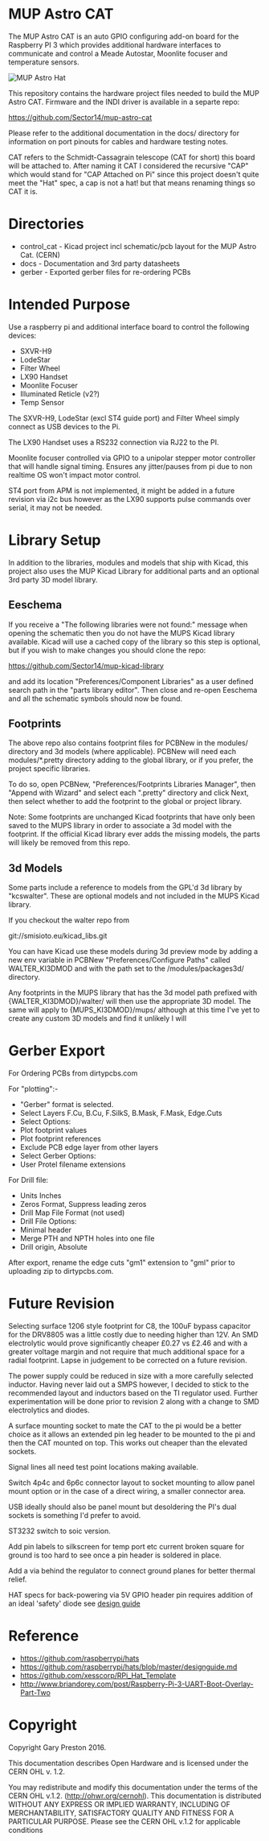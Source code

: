 # MUP Astro CAT

The MUP Astro CAT is an auto GPIO configuring add-on board for the
Raspberry PI 3 which provides additional hardware interfaces to 
communicate and control a Meade Autostar, Moonlite focuser and
temperature sensors.

![MUP Astro Hat](docs/mup_astro_cat_on_pi.jpg)

This repository contains the hardware project files needed to build 
the MUP Astro CAT. Firmware and the INDI driver is available in a separte
repo:

  https://github.com/Sector14/mup-astro-cat

Please refer to the additional documentation in the docs/ directory for
information on port pinouts for cables and hardware testing notes.

CAT refers to the Schmidt-Cassagrain telescope (CAT for short) this board will
be attached to. After naming it CAT I considered the recursive "CAP" which
would stand for "CAP Attached on Pi" since this project doesn't quite meet
the "Hat" spec, a cap is not a hat! but that means renaming things so CAT it is.

# Directories

  * control_cat - Kicad project incl schematic/pcb layout for the MUP Astro Cat. (CERN)
  * docs        - Documentation and 3rd party datasheets
  * gerber      - Exported gerber files for re-ordering PCBs

# Intended Purpose

Use a raspberry pi and additional interface board to control the 
following devices:

  * SXVR-H9
  * LodeStar
  * Filter Wheel
  * LX90 Handset
  * Moonlite Focuser
  * Illuminated Reticle (v2?)
  * Temp Sensor

The SXVR-H9, LodeStar (excl ST4 guide port) and Filter Wheel simply 
connect as USB devices to the Pi. 

The LX90 Handset uses a RS232 connection via RJ22 to the PI.

Moonlite focuser controlled via GPIO to a unipolar stepper
motor controller that will handle signal timing. Ensures any 
jitter/pauses from pi due to non realtime OS won't impact
motor control.

ST4 port from APM is not implemented, it might be added in a future
revision via i2c bus however as the LX90 supports pulse commands
over serial, it may not be needed.

# Library Setup

In addition to the libraries, modules and models that ship with Kicad,
this project also uses the MUP Kicad Library for additional parts and
an optional 3rd party 3D model library.

## Eeschema

If you receive a "The following libraries were not found:" message when
opening the schematic then you do not have the MUPS Kicad library available.
Kicad will use a cached copy of the library so this step is optional, but 
if you wish to make changes you should clone the repo:

  https://github.com/Sector14/mup-kicad-library

and add its location "Preferences/Component Libraries" as a user defined 
search path in the "parts library editor".  Then close and re-open Eeschema
and all the schematic symbols should now be found.

## Footprints

The above repo also contains footprint files for PCBNew in the modules/
directory and 3d models (where applicable). PCBNew will need each modules/\*.pretty
directory adding to the global library, or if you prefer, the project specific 
libraries.

To do so, open PCBNew, "Preferences/Footprints Libraries Manager", then 
"Append with Wizard" and select each ".pretty" directory and click Next, then
select whether to add the footprint to the global or project library.

Note: Some footprints are unchanged Kicad footprints that have only been
saved to the MUPS library in order to associate a 3d model with the footprint.
If the official Kicad library ever adds the missing models, the parts will
likely be removed from this repo.

## 3d Models

Some parts include a reference to models from the GPL'd 3d library by "kcswalter".
These are optional models and not included in the MUPS Kicad library.

If you checkout the walter repo from

  git://smisioto.eu/kicad_libs.git 

You can have Kicad use these models during 3d preview mode
by adding a new env variable in PCBNew "Preferences/Configure Paths" 
called WALTER_KI3DMOD and with the path set to the 
<walter repo checkout path>/modules/packages3d/ directory. 

Any footprints in the MUPS library that has the 3d model path prefixed 
with {WALTER_KI3DMOD}/walter/ will then use the appropriate 3D model.
The same will apply to {MUPS_KI3DMOD}/mups/ although at this time I've
yet to create any custom 3D models and find it unlikely I will

# Gerber Export

For Ordering PCBs from dirtypcbs.com

For "plotting":-

  * "Gerber" format is selected.
  * Select Layers F.Cu, B.Cu, F.SilkS, B.Mask, F.Mask, Edge.Cuts
  * Select Options:
   * Plot footprint values
   * Plot footprint references
   * Exclude PCB edge layer from other layers
  * Select Gerber Options:
   * User Protel filename extensions

For Drill file:

  * Units Inches
  * Zeros Format, Suppress leading zeros
  * Drill Map File Format (not used)
  * Drill File Options:
   * Minimal header
   * Merge PTH and NPTH holes into one file
  * Drill origin, Absolute

After export, rename the edge cuts "gm1" extension to "gml" prior
to uploading zip to dirtypcbs.com.

# Future Revision

Selecting surface 1206 style footprint for C8, the 100uF bypass capacitor 
for the DRV8805 was a little costly due to needing higher than 12V. An 
SMD electrolytic would prove significantly cheaper £0.27 vs £2.46
and with a greater voltage margin and not require that much additional 
space for a radial footprint. Lapse in judgement to be corrected on a 
future revision.

The power supply could be reduced in size with a more carefully
selected inductor. Having never laid out a SMPS however, I decided
to stick to the recommended layout and inductors based on the
TI regulator used. Further experimentation will be done prior to
revision 2 along with a change to SMD electrolytics and diodes.

A surface mounting socket to mate the CAT to the pi would be a better
choice as it allows an extended pin leg header to be mounted to the
pi and then the CAT mounted on top. This works out cheaper than the
elevated sockets.

Signal lines all need test point locations making available.

Switch 4p4c and 6p6c connector layout to socket mounting 
to allow panel mount option or in the case of a direct wiring, a
smaller connector area.

USB ideally should also be panel mount but desoldering the PI's
dual sockets is something I'd prefer to avoid.

ST3232 switch to soic version.

Add pin labels to silkscreen for temp port etc current broken square for
ground is too hard to see once a pin header is soldered in place.

Add a via behind the regulator to connect ground planes for better
thermal relief.

HAT specs for back-powering via 5V GPIO header pin requires addition
of an ideal 'safety' diode see [design guide](https://github.com/raspberrypi/hats/blob/master/designguide.md)

# Reference

  * https://github.com/raspberrypi/hats
  * https://github.com/raspberrypi/hats/blob/master/designguide.md
  * https://github.com/xesscorp/RPi_Hat_Template
  * http://www.briandorey.com/post/Raspberry-Pi-3-UART-Boot-Overlay-Part-Two

# Copyright

Copyright Gary Preston 2016.

This documentation describes Open Hardware and is licensed under the
CERN OHL v. 1.2.

You may redistribute and modify this documentation under the terms of the
CERN OHL v.1.2. (http://ohwr.org/cernohl). This documentation is distributed
WITHOUT ANY EXPRESS OR IMPLIED WARRANTY, INCLUDING OF
MERCHANTABILITY, SATISFACTORY QUALITY AND FITNESS FOR A
PARTICULAR PURPOSE. Please see the CERN OHL v.1.2 for applicable
conditions



